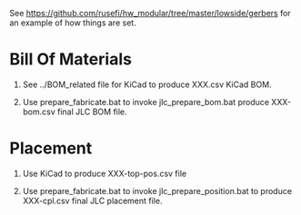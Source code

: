 
See https://github.com/rusefi/hw_modular/tree/master/lowside/gerbers for an example of how things are set.


# Bill Of Materials

1) See ../BOM_related file for KiCad to produce XXX.csv KiCad BOM.

1) Use prepare_fabricate.bat to invoke jlc_prepare_bom.bat produce XXX-bom.csv final JLC BOM file.

# Placement

1) Use KiCad to produce XXX-top-pos.csv file

1) Use prepare_fabricate.bat to invoke jlc_prepare_position.bat to produce XXX-cpl.csv final JLC placement file.